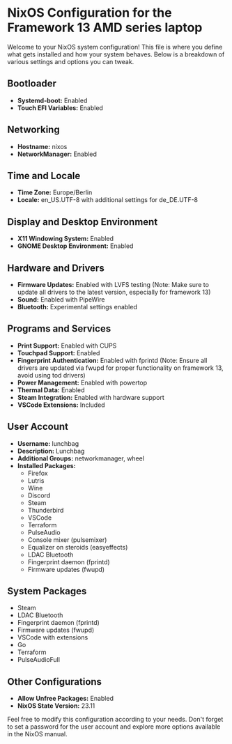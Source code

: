 # NixOS Configuration for the Framework 13 AMD series laptop

Welcome to your NixOS system configuration! This file is where you define what gets installed and how your system behaves. Below is a breakdown of various settings and options you can tweak.

## Bootloader

- **Systemd-boot:** Enabled
- **Touch EFI Variables:** Enabled

## Networking

- **Hostname:** nixos
- **NetworkManager:** Enabled

## Time and Locale

- **Time Zone:** Europe/Berlin
- **Locale:** en_US.UTF-8 with additional settings for de_DE.UTF-8

## Display and Desktop Environment

- **X11 Windowing System:** Enabled
- **GNOME Desktop Environment:** Enabled

## Hardware and Drivers

- **Firmware Updates:** Enabled with LVFS testing (Note: Make sure to update all drivers to the latest version, especially for framework 13)
- **Sound:** Enabled with PipeWire
- **Bluetooth:** Experimental settings enabled

## Programs and Services

- **Print Support:** Enabled with CUPS
- **Touchpad Support:** Enabled
- **Fingerprint Authentication:** Enabled with fprintd (Note: Ensure all drivers are updated via fwupd for proper functionality on framework 13, avoid using tod drivers)
- **Power Management:** Enabled with powertop
- **Thermal Data:** Enabled
- **Steam Integration:** Enabled with hardware support
- **VSCode Extensions:** Included

## User Account

- **Username:** lunchbag
- **Description:** Lunchbag
- **Additional Groups:** networkmanager, wheel
- **Installed Packages:** 
  - Firefox
  - Lutris
  - Wine
  - Discord
  - Steam
  - Thunderbird
  - VSCode
  - Terraform
  - PulseAudio
  - Console mixer (pulsemixer)
  - Equalizer on steroids (easyeffects)
  - LDAC Bluetooth
  - Fingerprint daemon (fprintd)
  - Firmware updates (fwupd)

## System Packages

- Steam
- LDAC Bluetooth
- Fingerprint daemon (fprintd)
- Firmware updates (fwupd)
- VSCode with extensions
- Go
- Terraform
- PulseAudioFull

## Other Configurations

- **Allow Unfree Packages:** Enabled
- **NixOS State Version:** 23.11

Feel free to modify this configuration according to your needs. Don't forget to set a password for the user account and explore more options available in the NixOS manual.
